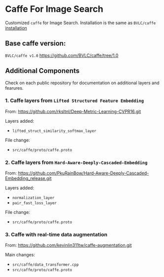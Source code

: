 # Caffe For Image Search
Customized `caffe` for Image Search. Installation is the same as `BVLC/caffe` [installation](http://caffe.berkeleyvision.org/installation.html)

## Base caffe version: 
`BVLC/caffe v1.0` https://github.com/BVLC/caffe/tree/1.0

## Additional Components
Check on each public repository for documentation on additional layers and fearures.

### 1. Caffe layers from `Lifted Structured Feature Embedding`
From: https://github.com/rksltnl/Deep-Metric-Learning-CVPR16.git

Layers added:
* `lifted_struct_similarity_softmax_layer`

File change: 
* `src/caffe/proto/caffe.proto`

### 2. Caffe layers from `Hard-Aware-Deeply-Cascaded-Embedding`
From: https://github.com/PkuRainBow/Hard-Aware-Deeply-Cascaded-Embedding_release.git

Layers added:
* `normalization_layer`
* `pair_fast_loss_layer`

File change: 
* `src/caffe/proto/caffe.proto`

### 3. Caffe with real-time data augmentation
From: https://github.com/kevinlin311tw/caffe-augmentation.git

Main changes: 
* `src/caffe/data_transformer.cpp`
* `src/caffe/proto/caffe.proto`
